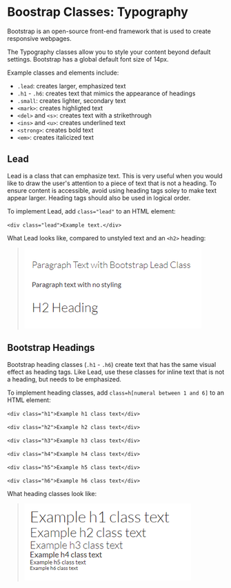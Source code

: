# Boostrap Classes: Typography

Bootstrap is an open-source front-end framework that is used to create responsive webpages.

The Typography classes allow you to style your content beyond default settings. Bootstrap has a global default font size of 14px. 

Example classes and elements include:

* `.lead`: creates larger, emphasized text
* `.h1` - `.h6`: creates text that mimics the appearance of headings
* `.small`: creates lighter, secondary text
* `<mark>`: creates highligted text
* `<del>` and `<s>`: creates text with a strikethrough
* `<ins>` and `<u>`: creates underlined text
* `<strong>`: creates bold text
* `<em>`: creates italicized text


## Lead

Lead is a class that can emphasize text. This is very useful when you would like to draw the user's attention to a piece of text that is not a heading. To ensure content is accessible, avoid using heading tags soley to make text appear larger. Heading tags should also be used in logical order.

To implement Lead, add `class="lead"` to an HTML element:

`<div class="lead">Example text.</div>`

What Lead looks like, compared to unstyled text and an `<h2>` heading:

> ![text with lead class compared with unstyled paragraph text and an h2 heading](images/lead.png)

## Bootstrap Headings

Bootstrap heading classes (`.h1` - `.h6`) create text that has the same visual effect as heading tags. Like Lead, use these classes for inline text that is not a heading, but needs to be emphasized. 

To implement heading classes, add `class=h[numeral between 1 and 6]` to an HTML element:

`<div class="h1">Example h1 class text</div>`

`<div class="h2">Example h2 class text</div>`

`<div class="h3">Example h3 class text</div>`
 
`<div class="h4">Example h4 class text</div>`

`<div class="h5">Example h5 class text</div>`

`<div class="h6">Example h6 class text</div>`

What heading classes look like:

> ![example text with h1-h6 bootstrap heading classes](images/heading-classes-example.png)

